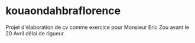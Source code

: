 # kouaondahbraflorence
Projet d'élaboration de cv comme exercice pour Monsieur Eric Zou avant le 20 Avril  délai de rigueur.
